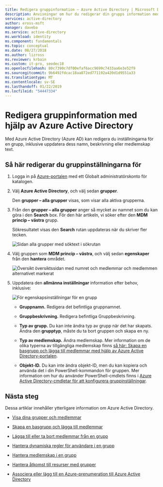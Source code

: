 ```yaml
---
title: Redigera gruppinformation – Azure Active Directory | Microsoft Docs
description: Anvisningar om hur du redigerar din grupps information med hjälp av Azure Active Directory.
services: active-directory
author: eross-msft
manager: daveba
ms.service: active-directory
ms.workload: identity
ms.component: fundamentals
ms.topic: conceptual
ms.date: 08/27/2018
ms.author: lizross
ms.reviewer: krbain
ms.custom: it-pro, seodec18
ms.openlocfilehash: 80c7390c7df00efaf6acc9699c7433aa6e3e52f9
ms.sourcegitcommit: 9b6492fdcac18aa872ed771192a420d1d9551a33
ms.translationtype: MT
ms.contentlocale: sv-SE
ms.lasthandoff: 01/22/2019
ms.locfileid: "54447334"
---
```

# <a name="edit-your-group-information-using-azure-active-directory"></a>Redigera gruppinformation med hjälp av Azure Active Directory

Med Azure Active Directory (Azure AD) kan redigera du inställningarna för en grupp, inklusive uppdatera dess namn, beskrivning eller medlemskap text.

## <a name="to-edit-your-group-settings"></a>Så här redigerar du gruppinställningarna för
1. Logga in på [Azure-portalen](https://portal.azure.com) med ett Globalt administratörskonto för katalogen.

2. Välj **Azure Active Directory**, och välj sedan **grupper**.

    Den **grupper – alla grupper** visas, som visar alla aktiva grupperna.

3. Från den **grupper – alla grupper** anger så mycket av namnet som du kan göra i den **Search** box. För den här artikeln, vi söker efter den **MDM princip – västra** grupp.

    Sökresultatet visas den **Search** rutan uppdateras när du skriver fler tecken.

    ![Sidan alla grupper med söktext i sökrutan](media/active-directory-groups-settings-azure-portal/search-for-specific-group.png)

4. Välj gruppen som **MDM princip – västra**, och välj sedan **egenskaper** från den **hantera** området.

    ![Översikt översiktssidan med numret och medlemmar och medlemmen alternativet markerat](media/active-directory-groups-settings-azure-portal/group-overview-blade.png)

5. Uppdatera den **allmänna inställningar** information efter behov, inklusive:

    ![För egenskapsinställningar för en grupp](media/active-directory-groups-settings-azure-portal/group-properties-settings.png)

    - **Gruppnamn.** Redigera det befintliga gruppnamnet.
    
    - **Gruppbeskrivning.** Redigera befintliga Gruppbeskrivning.

    - **Typ av grupp.** Du kan inte ändra typ av grupp när det har skapats. Ändra den **grupptyp**, måste du ta bort gruppen och skapa en ny.
    
    - **Typ av medlemskap.** Ändra medlemskap. Mer information om de olika typerna av tillgängliga medlemskap finns [så här: Skapa en basgrupp och lägga till medlemmar med hjälp av Azure Active Directory-portalen](active-directory-groups-create-azure-portal.md).
    
    - **Objekt-ID.** Du kan inte ändra objekt-ID, men du kan kopiera och använda det i din PowerShell-kommandon för gruppen. Mer information om hur du använder PowerShell-cmdlets finns i [Azure Active Directory-cmdletar för att konfigurera gruppinställningar](../users-groups-roles/groups-settings-v2-cmdlets.md).

## <a name="next-steps"></a>Nästa steg
Dessa artiklar innehåller ytterligare information om Azure Active Directory.

- [Visa dina grupper och medlemmar](active-directory-groups-view-azure-portal.md)

- [Skapa en basgrupp och lägga till medlemmar](active-directory-groups-create-azure-portal.md)

- [Lägga till eller ta bort medlemmar från en grupp](active-directory-groups-members-azure-portal.md)

- [Hantera dynamiska regler för användare i en grupp](../users-groups-roles/groups-create-rule.md)

- [Hantera medlemskap i en grupp](active-directory-groups-membership-azure-portal.md)

- [Hantera åtkomst till resurser med grupper](active-directory-manage-groups.md)

- [Associera eller lägg till en Azure-prenumeration till Azure Active Directory](active-directory-how-subscriptions-associated-directory.md)
